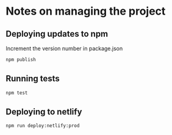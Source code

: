 # Notes on managing the project


## Deploying updates to npm

Increment the version number in package.json

```bash
npm publish
```


## Running tests

```bash
npm test
```

## Deploying to netlify

```bash
npm run deploy:netlify:prod
```




